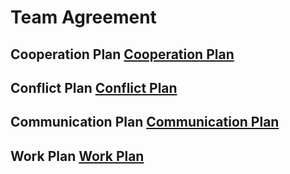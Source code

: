 # **Team Agreement**

## **Cooperation Plan** [**Cooperation Plan**](https://github.com/VascoLucas01/NET2GRID-Acquisition-Project/blob/main/TeamAgreements/CooperationPlan.md)

## **Conflict Plan** [**Conflict Plan**](https://github.com/VascoLucas01/NET2GRID-Acquisition-Project/blob/main/TeamAgreements/ConflictPlan.md)

## **Communication Plan** [**Communication Plan**](https://github.com/VascoLucas01/NET2GRID-Acquisition-Project/blob/main/TeamAgreements/CommunicationPlan.md)

## **Work Plan** [**Work Plan**](https://github.com/VascoLucas01/NET2GRID-Acquisition-Project/blob/main/TeamAgreements/WorkPlan.md)


